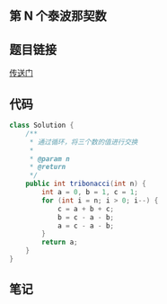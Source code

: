 ## 第 N 个泰波那契数 
## 题目链接
[传送门](https://leetcode-cn.com/problems/n-th-tribonacci-number/)
## 代码
```java
class Solution {
    /**
     * 通过循环，将三个数的值进行交换
     *
     * @param n
     * @return
     */
    public int tribonacci(int n) {
        int a = 0, b = 1, c = 1;
        for (int i = n; i > 0; i--) {
            c = a + b + c;
            b = c - a - b;
            a = c - a - b;
        }
        return a;
    }
}
```
## 笔记